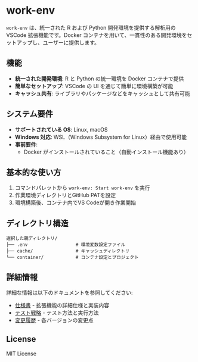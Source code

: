 # work-env

`work-env` は、統一された R および Python 開発環境を提供する解析用の VSCode 拡張機能です。Docker コンテナを用いて、一貫性のある開発環境をセットアップし、ユーザーに提供します。

## 機能

- **統一された開発環境**: R と Python の統一環境を Docker コンテナで提供
- **簡単なセットアップ**: VSCode の UI を通じて簡単に環境構築が可能
- **キャッシュ共有**: ライブラリやパッケージなどをキャッシュとして共有可能

## システム要件

- **サポートされている OS**: Linux, macOS
- **Windows 対応**: WSL（Windows Subsystem for Linux）経由で使用可能
- **事前要件**:
  - Docker がインストールされていること（自動インストール機能あり）

## 基本的な使い方

1. コマンドパレットから `work-env: Start work-env` を実行
2. 作業環境ディレクトリとGitHub PATを設定
3. 環境構築後、コンテナ内でVS Codeが開き作業開始

## ディレクトリ構造

```
選択した親ディレクトリ/
├── .env                  # 環境変数設定ファイル
├── cache/                # キャッシュディレクトリ
└── container/            # コンテナ設定とプロジェクト
```

## 詳細情報

詳細な情報は以下のドキュメントを参照してください:

- [仕様書](docs/specification.md) - 拡張機能の詳細仕様と実装内容
- [テスト戦略](docs/testing.md) - テスト方法と実行方法
- [変更履歴](CHANGELOG.md) - 各バージョンの変更点

## License

MIT License
